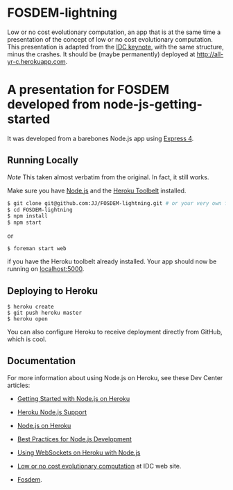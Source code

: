 FOSDEM-lightning
===========

Low or no cost evolutionary computation, an app that is at the same
time a presentation of the concept of low or no cost evolutionary
computation. This presentation is adapted from the
[IDC keynote](https://github.com/JJ/IDC-keynote), with the same
structure, minus the crashes. It should be (maybe permanently) deployed at http://all-yr-c.herokuapp.com. 

# A presentation for FOSDEM developed from node-js-getting-started

It was developed from a barebones Node.js app using [Express 4](http://expressjs.com/).

## Running Locally

*Note* This taken almost verbatim from the original. In fact, it still works.

Make sure you have [Node.js](http://nodejs.org/) and the [Heroku Toolbelt](https://toolbelt.heroku.com/) installed.

```sh
$ git clone git@github.com:JJ/FOSDEM-lightning.git # or your very own fork
$ cd FOSDEM-lightning
$ npm install
$ npm start
```
or

	$ foreman start web

if you have the Heroku toolbelt already installed. Your app should now be running on [localhost:5000](http://localhost:5000/).

## Deploying to Heroku

```
$ heroku create
$ git push heroku master
$ heroku open
```

You can also configure Heroku to receive deployment directly from GitHub, which is cool.

## Documentation

For more information about using Node.js on Heroku, see these Dev Center articles:

- [Getting Started with Node.js on Heroku](https://devcenter.heroku.com/articles/getting-started-with-nodejs)
- [Heroku Node.js Support](https://devcenter.heroku.com/articles/nodejs-support)
- [Node.js on Heroku](https://devcenter.heroku.com/categories/nodejs)
- [Best Practices for Node.js Development](https://devcenter.heroku.com/articles/node-best-practices)
- [Using WebSockets on Heroku with Node.js](https://devcenter.heroku.com/articles/node-websockets)

- [Low or no cost evolutionary computation](http://aida.ii.uam.es/IDC2014/invited_speakers.php) at IDC web site.
- [Fosdem](http://fosdem.org).
